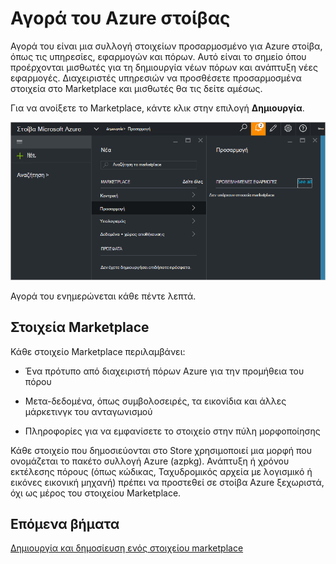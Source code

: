 <properties
    pageTitle="Δημοσίευση ενός προσαρμοσμένου marketplace στοιχείου σε στοίβα Azure (διαχειριστή της υπηρεσίας) | Microsoft Azure"
    description="Ως διαχειριστής υπηρεσιών, μάθετε πώς μπορείτε να δημοσιεύσετε ένα στοιχείο προσαρμοσμένη marketplace σε στοίβα Azure."
    services="azure-stack"
    documentationCenter=""
    authors="rupisure"
    manager="byronr"
    editor=""/>

<tags
    ms.service="azure-stack"
    ms.workload="na"
    ms.tgt_pltfrm="na"
    ms.devlang="na"
    ms.topic="article"
    ms.date="09/26/2016"
    ms.author="rupisure"/>

# <a name="the-azure-stack-marketplace"></a>Αγορά του Azure στοίβας

Αγορά του είναι μια συλλογή στοιχείων προσαρμοσμένο για Azure στοίβα, όπως τις υπηρεσίες, εφαρμογών και πόρων. Αυτό είναι το σημείο όπου προέρχονται μισθωτές για τη δημιουργία νέων πόρων και ανάπτυξη νέες εφαρμογές. Διαχειριστές υπηρεσιών να προσθέσετε προσαρμοσμένα στοιχεία στο Marketplace και μισθωτές θα τις δείτε αμέσως.

Για να ανοίξετε το Marketplace, κάντε κλικ στην επιλογή **Δημιουργία**.

![](media/azure-stack-publish-custom-marketplace-item/image1.png)

Αγορά του ενημερώνεται κάθε πέντε λεπτά.

## <a name="marketplace-items"></a>Στοιχεία Marketplace

Κάθε στοιχείο Marketplace περιλαμβάνει:

-   Ένα πρότυπο από διαχειριστή πόρων Azure για την προμήθεια του πόρου

-   Μετα-δεδομένα, όπως συμβολοσειρές, τα εικονίδια και άλλες μάρκετινγκ του ανταγωνισμού

-   Πληροφορίες για να εμφανίσετε το στοιχείο στην πύλη μορφοποίησης

Κάθε στοιχείο που δημοσιεύονται στο Store χρησιμοποιεί μια μορφή που ονομάζεται το πακέτο συλλογή Azure (azpkg). Ανάπτυξη ή χρόνου εκτέλεσης πόρους (όπως κώδικας, Ταχυδρομικός αρχεία με λογισμικό ή εικόνες εικονική μηχανή) πρέπει να προστεθεί σε στοίβα Azure ξεχωριστά, όχι ως μέρος του στοιχείου Marketplace. 

## <a name="next-steps"></a>Επόμενα βήματα

[Δημιουργία και δημοσίευση ενός στοιχείου marketplace](azure-stack-create-and-publish-marketplace-item.md)
